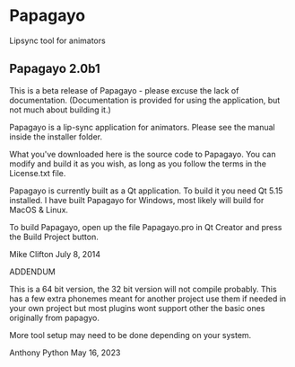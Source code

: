 Papagayo
========

Lipsync tool for animators




Papagayo 2.0b1
------------------------------------------------------------

This is a beta release of Papagayo - please excuse the lack of documentation.
(Documentation is provided for using the application, but not much about building it.)

Papagayo is a lip-sync application for animators. Please see the manual inside the
installer folder.

What you've downloaded here is the source code to Papagayo. You can modify and build it
as you wish, as long as you follow the terms in the License.txt file.

Papagayo is currently built as a Qt application. To build it you need Qt 5.15 installed.
I have built Papagayo for Windows, most likely will build for MacOS & Linux.

To build Papagayo, open up the file Papagayo.pro in Qt Creator and press the Build
Project button.


Mike Clifton
July 8, 2014

ADDENDUM

This is a 64 bit version, the 32 bit version will not compile probably.
This has a few extra phonemes meant for another project use them if needed in your own project but most plugins wont support other the basic ones originally from papagyo.

More tool setup may need to be done depending on your system.

Anthony Python
May 16, 2023
